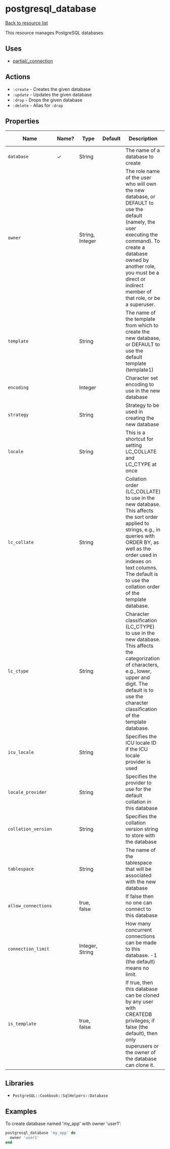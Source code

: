 # postgresql_database

[Back to resource list](../README.md#resources)

This resource manages PostgreSQL databases

## Uses

- [partial/_connection](partial/_connection.md)

## Actions

- `:create` - Creates the given database
- `:update` - Updates the given database
- `:drop` - Drops the given database
- `:delete` - Alias for `:drop`

## Properties

| Name                | Name? | Type            | Default | Description                                                                                                                                                                                                                                                        | Allowed Values |
| ------------------- | ----- | --------------- | ------- | ------------------------------------------------------------------------------------------------------------------------------------------------------------------------------------------------------------------------------------------------------------------ | -------------- |
| `database`          | ✓     | String          |         | The name of a database to create                                                                                                                                                                                                                                   |                |
| `owner`             |       | String, Integer |         | The role name of the user who will own the new database, or DEFAULT to use the default (namely, the user executing the command). To create a database owned by another role, you must be a direct or indirect member of that role, or be a superuser.              |                |
| `template`          |       | String          |         | The name of the template from which to create the new database, or DEFAULT to use the default template (template1)                                                                                                                                                 |                |
| `encoding`          |       | Integer         |         | Character set encoding to use in the new database                                                                                                                                                                                                                  |                |
| `strategy`          |       | String          |         | Strategy to be used in creating the new database                                                                                                                                                                                                                   |                |
| `locale`            |       | String          |         | This is a shortcut for setting LC_COLLATE and LC_CTYPE at once                                                                                                                                                                                                     |                |
| `lc_collate`        |       | String          |         | Collation order (LC_COLLATE) to use in the new database. This affects the sort order applied to strings, e.g., in queries with ORDER BY, as well as the order used in indexes on text columns. The default is to use the collation order of the template database. |                |
| `lc_ctype`          |       | String          |         | Character classification (LC_CTYPE) to use in the new database. This affects the categorization of characters, e.g., lower, upper and digit. The default is to use the character classification of the template database.                                          |                |
| `icu_locale`        |       | String          |         | Specifies the ICU locale ID if the ICU locale provider is used                                                                                                                                                                                                     |                |
| `locale_provider`   |       | String          |         | Specifies the provider to use for the default collation in this database                                                                                                                                                                                           |                |
| `collation_version` |       | String          |         | Specifies the collation version string to store with the database                                                                                                                                                                                                  |                |
| `tablespace`        |       | String          |         | The name of the tablespace that will be associated with the new database                                                                                                                                                                                           |                |
| `allow_connections` |       | true, false     |         | If false then no one can connect to this database                                                                                                                                                                                                                  |                |
| `connection_limit`  |       | Integer, String |         | How many concurrent connections can be made to this database. -1 (the default) means no limit.                                                                                                                                                                     |                |
| `is_template`       |       | true, false     |         | If true, then this database can be cloned by any user with CREATEDB privileges; if false (the default), then only superusers or the owner of the database can clone it.                                                                                            |                |

## Libraries

- `PostgreSQL::Cookbook::SqlHelpers::Database`

## Examples

To create database named 'my_app' with owner 'user1':

```ruby
postgresql_database 'my_app' do
  owner 'user1'
end
```
